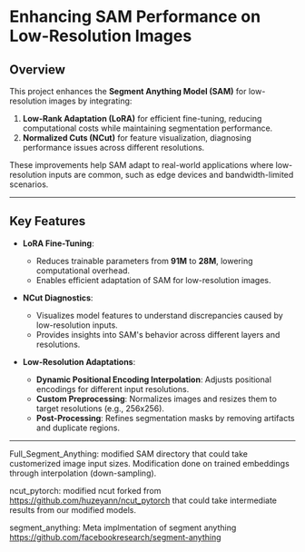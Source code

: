 # **Enhancing SAM Performance on Low-Resolution Images**

## **Overview**

This project enhances the **Segment Anything Model (SAM)** for low-resolution images by integrating:

1. **Low-Rank Adaptation (LoRA)** for efficient fine-tuning, reducing computational costs while maintaining segmentation performance.
2. **Normalized Cuts (NCut)** for feature visualization, diagnosing performance issues across different resolutions.

These improvements help SAM adapt to real-world applications where low-resolution inputs are common, such as edge devices and bandwidth-limited scenarios.

---

## **Key Features**

- **LoRA Fine-Tuning**:
  - Reduces trainable parameters from **91M** to **28M**, lowering computational overhead.
  - Enables efficient adaptation of SAM for low-resolution images.

- **NCut Diagnostics**:
  - Visualizes model features to understand discrepancies caused by low-resolution inputs.
  - Provides insights into SAM's behavior across different layers and resolutions.

- **Low-Resolution Adaptations**:
  - **Dynamic Positional Encoding Interpolation**: Adjusts positional encodings for different input resolutions.
  - **Custom Preprocessing**: Normalizes images and resizes them to target resolutions (e.g., 256x256).
  - **Post-Processing**: Refines segmentation masks by removing artifacts and duplicate regions.

---
Full_Segment_Anything: modified SAM directory that could take customerized image input sizes. Modification done on trained embeddings through interpolation (down-sampling).

ncut_pytorch: modified ncut forked from https://github.com/huzeyann/ncut_pytorch that could take intermediate results from our modified models.

segment_anything: Meta implmentation of segment anything https://github.com/facebookresearch/segment-anything
